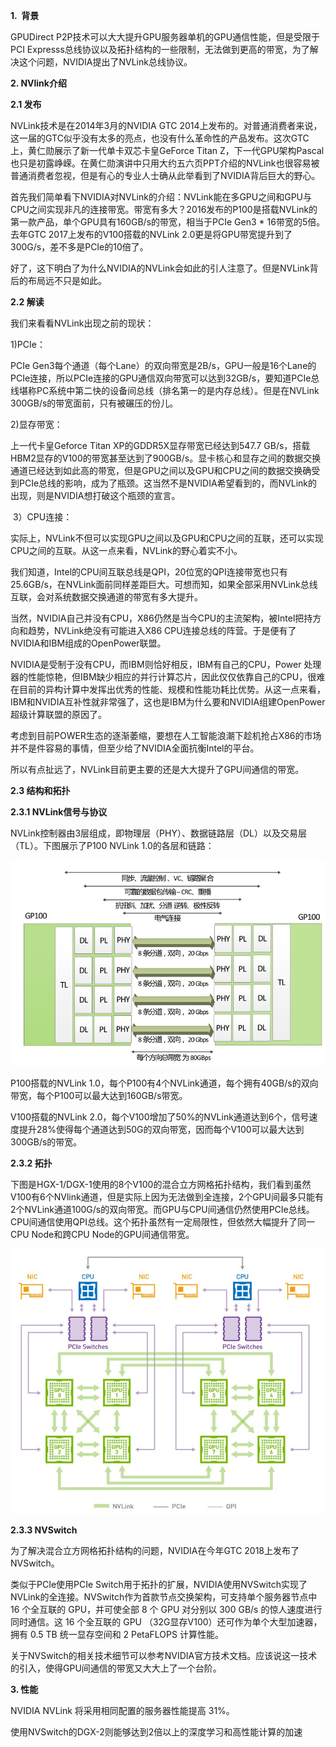 **1.  背景**

GPUDirect P2P技术可以大大提升GPU服务器单机的GPU通信性能，但是受限于PCI Expresss总线协议以及拓扑结构的一些限制，无法做到更高的带宽，为了解决这个问题，NVIDIA提出了NVLink总线协议。

**2. NVlink介绍**

**2.1 发布**

NVLink技术是在2014年3月的NVIDIA GTC 2014上发布的。对普通消费者来说，这一届的GTC似乎没有太多的亮点，也没有什么革命性的产品发布。这次GTC上，黄仁勋展示了新一代单卡双芯卡皇GeForce Titan Z，下一代GPU架构Pascal也只是初露峥嵘。在黄仁勋演讲中只用大约五六页PPT介绍的NVLink也很容易被普通消费者忽视，但是有心的专业人士确从此举看到了NVIDIA背后巨大的野心。

首先我们简单看下NVIDIA对NVLink的介绍：NVLink能在多GPU之间和GPU与CPU之间实现非凡的连接带宽。带宽有多大？2016发布的P100是搭载NVLink的第一款产品，单个GPU具有160GB/s的带宽，相当于PCIe Gen3 \* 16带宽的5倍。去年GTC 2017上发布的V100搭载的NVLink 2.0更是将GPU带宽提升到了300G/s，差不多是PCIe的10倍了。

好了，这下明白了为什么NVIDIA的NVLink会如此的引人注意了。但是NVLink背后的布局远不只是如此。

**2.2 解读**

我们来看看NVLink出现之前的现状：

1\)PCIe：

PCIe Gen3每个通道（每个Lane）的双向带宽是2B/s，GPU一般是16个Lane的PCIe连接，所以PCIe连接的GPU通信双向带宽可以达到32GB/s，要知道PCIe总线堪称PC系统中第二快的设备间总线（排名第一的是内存总线）。但是在NVLink 300GB/s的带宽面前，只有被碾压的份儿。

2\)显存带宽：

上一代卡皇Geforce Titan XP的GDDR5X显存带宽已经达到547.7 GB/s，搭载HBM2显存的V100的带宽甚至达到了900GB/s。显卡核心和显存之间的数据交换通道已经达到如此高的带宽，但是GPU之间以及GPU和CPU之间的数据交换确受到PCIe总线的影响，成为了瓶颈。这当然不是NVIDIA希望看到的，而NVLink的出现，则是NVIDIA想打破这个瓶颈的宣言。

 3）CPU连接：

实际上，NVLink不但可以实现GPU之间以及GPU和CPU之间的互联，还可以实现CPU之间的互联。从这一点来看，NVLink的野心着实不小。

我们知道，Intel的CPU间互联总线是QPI，20位宽的QPI连接带宽也只有25.6GB/s，在NVLink面前同样差距巨大。可想而知，如果全部采用NVLink总线互联，会对系统数据交换通道的带宽有多大提升。

当然，NVIDIA自己并没有CPU，X86仍然是当今CPU的主流架构，被Intel把持方向和趋势，NVLink绝没有可能进入X86 CPU连接总线的阵营。于是便有了NVIDIA和IBM组成的OpenPower联盟。

NVIDIA是受制于没有CPU，而IBM则恰好相反，IBM有自己的CPU，Power 处理器的性能惊艳，但IBM缺少相应的并行计算芯片，因此仅仅依靠自己的CPU，很难在目前的异构计算中发挥出优秀的性能、规模和性能功耗比优势。从这一点来看，IBM和NVIDIA互补性就非常强了，这也是IBM为什么要和NVIDIA组建OpenPower超级计算联盟的原因了。

考虑到目前POWER生态的逐渐萎缩，要想在人工智能浪潮下趁机抢占X86的市场并不是件容易的事情，但至少给了NVIDIA全面抗衡Intel的平台。

所以有点扯远了，NVLink目前更主要的还是大大提升了GPU间通信的带宽。

**2.3 结构和拓扑**

**2.3.1 NVLink信号与协议**

NVLink控制器由3层组成，即物理层（PHY）、数据链路层（DL）以及交易层（TL）。下图展示了P100 NVLink 1.0的各层和链路：

![](/assets/compute-hardware-gpunvlink1.png)

P100搭载的NVLink 1.0，每个P100有4个NVLink通道，每个拥有40GB/s的双向带宽，每个P100可以最大达到160GB/s带宽。

V100搭载的NVLink 2.0，每个V100增加了50%的NVLink通道达到6个，信号速度提升28%使得每个通道达到50G的双向带宽，因而每个V100可以最大达到300GB/s的带宽。

**2.3.2 拓扑**

下图是HGX-1/DGX-1使用的8个V100的混合立方网格拓扑结构，我们看到虽然V100有6个NVlink通道，但是实际上因为无法做到全连接，2个GPU间最多只能有2个NVLink通道100G/s的双向带宽。而GPU与CPU间通信仍然使用PCIe总线。CPU间通信使用QPI总线。这个拓扑虽然有一定局限性，但依然大幅提升了同一CPU Node和跨CPU Node的GPU间通信带宽。

![](/assets/copute-hardware-gpunvlink2.png)

**2.3.3 NVSwitch**

为了解决混合立方网格拓扑结构的问题，NVIDIA在今年GTC 2018上发布了NVSwitch。

类似于PCIe使用PCIe Switch用于拓扑的扩展，NVIDIA使用NVSwitch实现了NVLink的全连接。NVSwitch作为首款节点交换架构，可支持单个服务器节点中 16 个全互联的 GPU，并可使全部 8 个 GPU 对分别以 300 GB/s 的惊人速度进行同时通信。这 16 个全互联的 GPU （32G显存V100）还可作为单个大型加速器，拥有 0.5 TB 统一显存空间和 2 PetaFLOPS 计算性能。

关于NVSwitch的相关技术细节可以参考NVIDIA官方技术文档。应该说这一技术的引入，使得GPU间通信的带宽又大大上了一个台阶。

**3. 性能**

NVIDIA NVLink 将采用相同配置的服务器性能提高 31%。

使用NVSwitch的DGX-2则能够达到2倍以上的深度学习和高性能计算的加速

